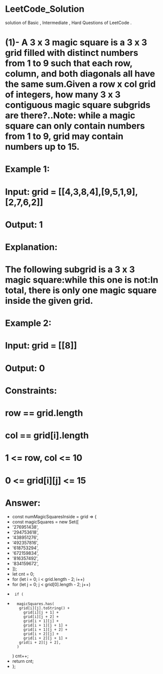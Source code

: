 # LeetCode_Solution
solution of Basic ,  Intermediate , Hard  Questions  of LeetCode .



# (1)- A 3 x 3 magic square is a 3 x 3 grid filled with distinct numbers from 1 to 9 such that each row, column, and both diagonals all have the same sum.Given a row x col grid of integers, how many 3 x 3 contiguous magic square subgrids are there?..Note: while a magic square can only contain numbers from 1 to 9, grid may contain numbers up to 15.
# Example 1:
# Input: grid = [[4,3,8,4],[9,5,1,9],[2,7,6,2]]
# Output: 1
# Explanation: 
# The following subgrid is a 3 x 3 magic square:while this one is not:In total, there is only one magic square inside the given grid.
# Example 2:
# Input: grid = [[8]]
# Output: 0
 
# Constraints:
# row == grid.length
# col == grid[i].length
# 1 <= row, col <= 10
# 0 <= grid[i][j] <= 15

# Answer: 
- const numMagicSquaresInside = grid => {
- const magicSquares = new Set([
-   '276951438',
-   '294753618',
-   '438951276',
-   '492357816',
-   '618753294',
-   '672159834',
-   '816357492',
-   '834159672',
-  ]);
-  let cnt = 0;
-  for (let i = 0; i < grid.length - 2; i++)
-    for (let j = 0; j < grid[0].length - 2; j++)
-      if (
 -       magicSquares.has(
          grid[i][j].toString() +
            grid[i][j + 1] +
            grid[i][j + 2] +
            grid[i + 1][j] +
            grid[i + 1][j + 1] +
            grid[i + 1][j + 2] +
            grid[i + 2][j] +
            grid[i + 2][j + 1] +
          grid[i + 2][j + 2],
         )
      )
        cnt++;
  - return cnt;
- };

